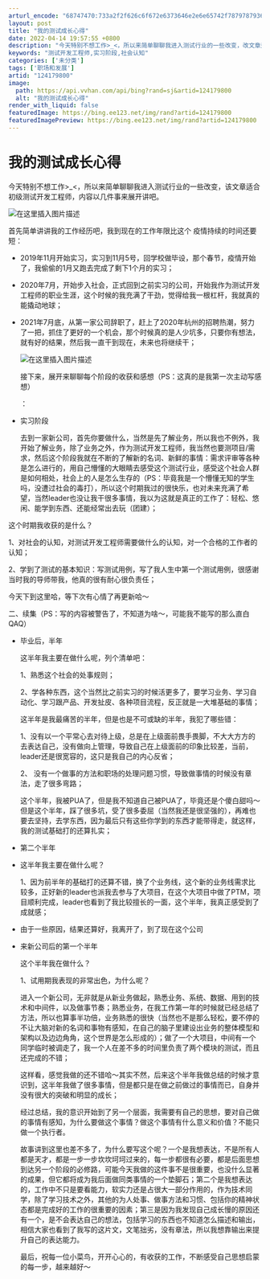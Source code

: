 ```yaml
---
arturl_encode: "68747470:733a2f2f626c6f672e6373646e2e6e65742f7879787936362f:61727469636c652f64657461696c732f313234313739383030"
layout: post
title: "我的测试成长心得"
date: 2022-04-14 19:57:55 +0800
description: "今天特别不想工作>_<，所以来简单聊聊我进入测试行业的一些改变，改文章适合初级测试开发工程师，内容以"
keywords: "测试开发工程师,实习阶段,社会认知"
categories: ['未分类']
tags: ['职场和发展']
artid: "124179800"
image:
  path: https://api.vvhan.com/api/bing?rand=sj&artid=124179800
  alt: "我的测试成长心得"
render_with_liquid: false
featuredImage: https://bing.ee123.net/img/rand?artid=124179800
featuredImagePreview: https://bing.ee123.net/img/rand?artid=124179800
---
```


# 我的测试成长心得

今天特别不想工作>\_<，所以来简单聊聊我进入测试行业的一些改变，该文章适合初级测试开发工程师，内容以几件事来展开讲吧。
  
![在这里插入图片描述](https://i-blog.csdnimg.cn/blog_migrate/02b9db78dd4fc7328c2fc4c6a61f95c3.png)
  
首先简单讲讲我的工作经历吧，我到现在的工作年限比这个 疫情持续的时间还要短：

* 2019年11月开始实习，实习到11月5号，回学校做毕设，那个春节，疫情开始了，我偷偷的1月又跑去完成了剩下1个月的实习；
* 2020年7月，开始步入社会，正式回到之前实习的公司，开始我作为测试开发工程师的职业生涯，这个时候的我充满了干劲，觉得给我一根杠杆，我就真的能撬动地球；
* 2021年7月底，从第一家公司辞职了，赶上了2020年杭州的招聘热潮，努力了一把，抓住了更好的一个机会，那个时候真的是人少坑多，只要你有想法，就有好的结果，然后我一直干到现在，未来也将继续干；
    
  ![在这里插入图片描述](https://i-blog.csdnimg.cn/blog_migrate/650b9b7eeaa110df7bfbfe803077b082.png)
    
  接下来，展开来聊聊每个阶段的收获和感想（PS：这真的是我第一次主动写感想）
    
  ：
* 实习阶段
    
  去到一家新公司，首先你要做什么，当然是先了解业务，所以我也不例外，我开始了解业务，除了业务之外，作为测试开发工程师，我当然也要测项目/需求，然后这个阶段我就在不断的了解新的名词、新鲜的事情：需求评审等各种是怎么进行的，用自己懵懂的大眼睛去感受这个测试行业，感受这个社会人群是如何相处，社会上的人是怎么生存的（PS：毕竟我是一个懵懂无知的学生吗，没遭过社会的毒打），所以这个时期我过的很快乐，也对未来充满了希望，当然leader也没让我干很多事情，我以为这就是真正的工作了：轻松、悠闲、能学到东西、还能经常出去玩（团建）；

这个时期我收获的是什么？

1、对社会的认知，对测试开发工程师需要做什么的认知，对一个合格的工作者的认知；
  
2、学到了测试的基本知识：写测试用例，写了我人生中第一个测试用例，很感谢当时我的导师带我，他真的很有耐心很负责任；

今天下到这里哈，等下次有心情了再更新哈～

二、续集（PS：写的内容被警告了，不知道为啥～，可能我不能写的那么直白QAQ）

* 毕业后，半年
    
  这半年我主要在做什么呢，列个清单吧：
    
  1、熟悉这个社会的处事规则；
    
  2、学各种东西，这个当然比之前实习的时候活更多了，要学习业务、学习自动化、学习跟产品、开发扯皮、各种项目流程，反正就是一大堆基础的事情；
    
  这半年是我最痛苦的半年，但是也是不可或缺的半年，我犯了哪些错：
    
  1、没有以一个平常心去对待上级，总是在上级面前畏手畏脚，不大大方方的去表达自己，没有做向上管理，导致自己在上级面前的印象比较差，当前，leader还是很宽容的，这只是我自己的内心反省；
    
  2、 没有一个做事的方法和职场的处理问题习惯，导致做事情的时候没有章法，走了很多弯路；
    
  这个半年，我被PUA了，但是我不知道自己被PUA了，毕竟还是个傻白甜吗～但是这个半年，踩了很多坑，受了很多委屈（当然我还是很坚强的），再难也要去坚持，去学东西，因为最后只有这些你学到的东西才能带得走，就这样，我的测试基础打的还算扎实；
* 第二个半年
* 这半年我主要在做什么呢？
    
  1、因为前半年的基础打的还算不错，换了个业务线，这个新的业务线需求比较多，正好新的leader也派我去参与了大项目，在这个大项目中做了PTM，项目顺利完成，leader也看到了我比较擅长的一面，这个半年，我真正感受到了成就感；
* 由于一些原因，结果还算好，我离开了，到了现在这个公司
* 来新公司后的第一个半年
    
  这个半年我在做什么？
    
  1、试用期我表现的非常出色，为什么呢？
    
  进入一个新公司，无非就是从新业务做起，熟悉业务、系统、数据、用到的技术和中间件，以及做事节奏；熟悉业务，在我工作第一年的时候就已经总结了方法，所以也算事半功倍，业务熟悉的很快（当然也不是那么轻松，要不停的不让大脑对新的名词和事物有感知，在自己的脑子里建设出业务的整体模型和架构以及边边角角，这个世界是怎么形成的）；做了一个大项目，中间有一个同学临时被调走了，我一个人在差不多的时间里负责了两个模块的测试，而且还完成的不错；
    
  这样看，感觉我做的还不错哈～其实不然，后来这个半年我做总结的时候才意识到，这半年我做了很多事情，但是都只是在做之前做过的事情而已，自身并没有很大的突破和明显的成长；
    
  经过总结，我的意识开始到了另一个层面，我需要有自己的思想，要对自己做的事情有感知，为什么要做这个事情？做这个事情有什么意义和价值？不能只做一个执行者。

  故事讲到这里也差不多了，为什么要写这个呢？一个是我想表达，不是所有人都是天才，都是一步一步坎坎坷坷过来的，每一步都很有必要，都是后面思想到达另一个阶段的必修路，可能今天我做的这件事不是很重要，也没什么显著的成果，但它都将成为我后面做同类事情的一个垫脚石；第二个是我想表达的，工作中不只是要看能力，软实力还是占很大一部分作用的，作为技术同学，除了学习技术之外，其他的为人处事、做事方法和习惯、包括你的精神状态都是完成好的工作的很重要的因素；第三是因为我发现自己成长慢的原因还有一个，是不会表达自己的想法，包括学习的东西也不知道怎么描述和输出，相信大家也看到了我写的这片文，文笔拙劣，没有章法，所以我想靠输出来提升自己的表达能力。

  最后，祝每一位小菜鸟，开开心心的，有收获的工作，不断感受自己思想启蒙的每一步，越来越好～
